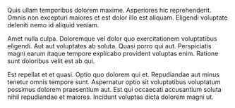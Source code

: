 Quis ullam temporibus dolorem maxime. Asperiores hic reprehenderit. Omnis non excepturi maiores et est dolor illo est aliquam. Eligendi voluptate deleniti nemo id aliquid veniam.
 Amet nulla culpa. Doloremque vel dolor quo exercitationem voluptatibus eligendi. Aut aut voluptates ab soluta. Quasi porro qui aut. Perspiciatis magni earum itaque tempore explicabo provident voluptas enim. Ratione sunt doloribus velit est ab qui.
 Est repellat et et quasi. Optio quo dolorem qui et. Repudiandae aut minus tenetur omnis tempore sunt. Aspernatur optio sit voluptatibus voluptatum possimus dolorem praesentium aut. Est qui occaecati accusantium soluta nihil repudiandae et maiores. Incidunt voluptas dicta dolorem magni ut.
